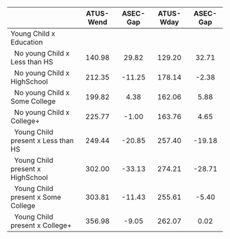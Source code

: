 
|                      |    ATUS-Wend |     ASEC-Gap |    ATUS-Wday |     ASEC-Gap |
| -------------------- | :----------: | :----------: | :----------: | :----------: |
| Young Child x Education |              |              |              |              |
| &nbsp;&nbsp;No young Child x Less than HS |       140.98 |        29.82 |       129.20 |        32.71 |
| &nbsp;&nbsp;No young Child x HighSchool |       212.35 |       -11.25 |       178.14 |        -2.38 |
| &nbsp;&nbsp;No young Child x Some College |       199.82 |         4.38 |       162.06 |         5.88 |
| &nbsp;&nbsp;No young Child x College+ |       225.77 |        -1.00 |       163.76 |         4.65 |
| &nbsp;&nbsp;Young Child present x Less than HS |       249.44 |       -20.85 |       257.40 |       -19.18 |
| &nbsp;&nbsp;Young Child present x HighSchool |       302.00 |       -33.13 |       274.21 |       -28.71 |
| &nbsp;&nbsp;Young Child present x Some College |       303.81 |       -11.43 |       255.61 |        -5.40 |
| &nbsp;&nbsp;Young Child present x College+ |       356.98 |        -9.05 |       262.07 |         0.02 |

